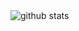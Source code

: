 <picture decoding="async" loading="lazy">
  <img alt="github stats" src="https://pixel-profile.vercel.app/api/github-stats?username=Hannah726&theme=fuji">
</picture>
